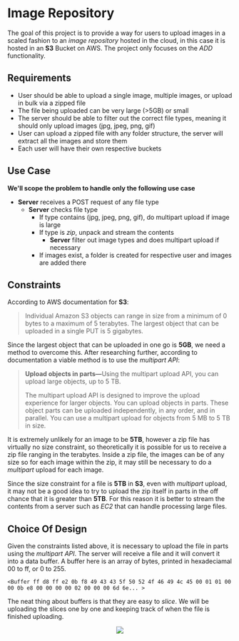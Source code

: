 # Image Repository
The goal of this project is to provide a way for users to upload images in a scaled fashion to an _image repository_ hosted in the cloud, in this case it is hosted in an **S3** Bucket on AWS. The project only focuses on the _ADD_ functionality.

## Requirements
- User should be able to upload a single image, multiple images, or upload in bulk via a zipped file
- The file being uploaded can be very large (>5GB) or small
- The server should be able to filter out the correct file types, meaning it should only upload images (jpg, jpeg, png, gif)
- User can upload a zipped file with any folder structure, the server will extract all the images and store them
- Each user will have their own respective buckets

## Use Case
**We'll scope the problem to handle only the following use case**
- **Server** receives a POST request of any file type
  - **Server** checks file type
    - If type contains (jpg, jpeg, png, gif), do multipart upload if image is large
    - If type is _zip_, unpack and stream the contents 
      - **Server** filter out image types and does multipart upload if necessary
    - If images exist, a folder is created for respective user and images are added there
    
## Constraints
According to AWS documentation for **S3**:
>Individual Amazon S3 objects can range in size from a minimum of 0 bytes to a maximum of 5 terabytes. The largest object that can be uploaded in a single PUT is 5 gigabytes.

Since the largest object that can be uploaded in one go is **5GB**, we need a method to overcome this. After researching further, according to documentation a viable method is to use the _multipart API_:
> <b>Upload objects in parts—</b>Using the multipart upload API, you can upload
> large objects, up to 5 TB.
>
> The multipart upload API is designed to
> improve the upload experience for larger objects. You can upload
> objects in parts. These object parts can be uploaded independently, in
> any order, and in parallel. You can use a multipart upload for objects
> from 5 MB to 5 TB in size.

It is extremely unlikely for an image to be **5TB**, however a zip file has virtually no size constraint, so theoretically it is possible for us to receive a zip file ranging in the terabytes. Inside a zip file, the images can be of any size so for each image within the zip, it may still be necessary to do a _multipart_ upload for each image.

Since the size constraint for a file is **5TB** in **S3**, even with _multipart_ upload, it may not be a good idea to try to upload the zip itself in parts in the off chance that it is greater than **5TB**. For this reason it is better to stream the contents from a server such as _EC2_ that can handle processing large files.

## Choice Of Design
Given the constraints listed above, it is necessary to upload the file in parts using the _multipart API_. The server will receive a file and it will convert it into a data buffer. A buffer here is an array of bytes, printed in hexadeciamal 00 to ff, or 0 to 255. 

```<Buffer ff d8 ff e2 0b f8 49 43 43 5f 50 52 4f 46 49 4c 45 00 01 01 00 00 0b e8 00 00 00 00 02 00 00 00 6d 6e... >```

The neat thing about buffers is that they are easy to _slice_. We will be uploading the slices one by one and keeping track of when the file is finished uploading.

<p align="center">
  <img src="/images/s3_multipart_upload.png" />
</p>

